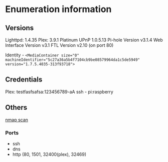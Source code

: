 # Enumeration information

## Versions

Lighttpd: 1.4.35
Plex: 3.9.1
Platinum UPnP 1.0.5.13
Pi-hole Version v3.1.4 Web Interface Version v3.1 FTL Version v2.10 (on port 80)

Identity - `<MediaContainer size="0" machineIdentifier="5c27a36a5b4f7104cb9be08579964da1c5de5949" version="1.7.5.4035-313f93718">`

## Credentials

Plex: testfasfsafsa:123456789-aA
ssh - pi:raspberry

## Others

[nmap scan](./10_10_10_48_nmapReport.txt)

### Ports

- ssh
- dns
- http (80, 1501, 32400(plex), 32469)

